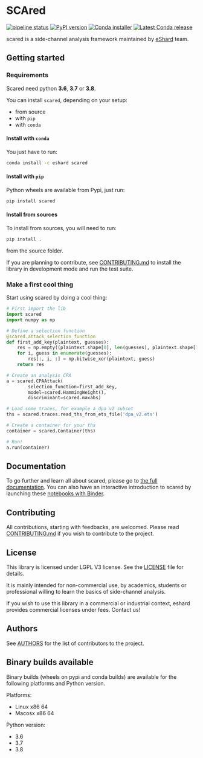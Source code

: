 # SCAred

[![pipeline status](https://gitlab.com/eshard/scared/badges/master/pipeline.svg)](https://gitlab.com/eshard/scared/commits/master)
[![PyPI version](https://badge.fury.io/py/scared.svg)](https://pypi.org/project/scared/)
[![Conda installer](https://anaconda.org/eshard/scared/badges/installer/conda.svg)](https://anaconda.org/eshard/scared)
[![Latest Conda release](https://anaconda.org/eshard/scared/badges/latest_release_date.svg)](https://anaconda.org/eshard/scared)

scared is a side-channel analysis framework maintained by [eShard](http://www.eshard.com) team.

## Getting started

### Requirements

Scared need python **3.6**, **3.7** or **3.8**.

You can install `scared`, depending on your setup:

- from source
- with `pip`
- with `conda`

#### Install with `conda`

You just have to run:

```bash
conda install -c eshard scared
```

#### Install with `pip`

Python wheels are available from Pypi, just run:

```bash
pip install scared
```

#### Install from sources

To install from sources, you will need to run:

```bash
pip install .
```

from the source folder.

If you are planning to contribute, see [CONTRIBUTING.md](CONTRIBUTING.md) to install the library in development mode and run the test suite.

### Make a first cool thing

Start using scared by doing a cool thing:

```python
# First import the lib
import scared
import numpy as np

# Define a selection function
@scared.attack_selection_function
def first_add_key(plaintext, guesses):
    res = np.empty((plaintext.shape[0], len(guesses), plaintext.shape[1]), dtype='uint8')
    for i, guess in enumerate(guesses):
        res[:, i, :] = np.bitwise_xor(plaintext, guess)
    return res

# Create an analysis CPA
a = scared.CPAAttack(
        selection_function=first_add_key,
        model=scared.HammingWeight(),
        discriminant=scared.maxabs)

# Load some traces, for example a dpa v2 subset
ths = scared.traces.read_ths_from_ets_file('dpa_v2.ets')

# Create a container for your ths
container = scared.Container(ths)

# Run!
a.run(container)
```

## Documentation

To go further and learn all about scared, please go to [the full documentation](https://eshard.gitlab.io/scared).
You can also have an interactive introduction to scared by launching these [notebooks with Binder](https://mybinder.org/v2/gl/eshard%2Fscared-notebooks/master).

## Contributing

All contributions, starting with feedbacks, are welcomed.
Please read [CONTRIBUTING.md](CONTRIBUTING.md) if you wish to contribute to the project.

## License

This library is licensed under LGPL V3 license. See the [LICENSE](LICENSE) file for details.

It is mainly intended for non-commercial use, by academics, students or professional willing to learn the basics of side-channel analysis.

If you wish to use this library in a commercial or industrial context, eshard provides commercial licenses under fees. Contact us!

## Authors

See [AUTHORS](AUTHORS.md) for the list of contributors to the project.

## Binary builds available

Binary builds (wheels on pypi and conda builds) are available for the following platforms and Python version.

Platforms:

- Linux x86 64
- Macosx x86 64

Python version:

- 3.6
- 3.7
- 3.8
